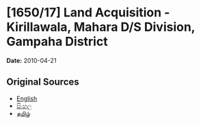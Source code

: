 # [1650/17] Land Acquisition - Kirillawala, Mahara D/S Division, Gampaha District

**Date:** 2010-04-21

## Original Sources

- [English](https://documents.gov.lk/view/extra-gazettes/2010/4/1650-17_E.pdf)
- [සිංහල](https://documents.gov.lk/view/extra-gazettes/2010/4/1650-17_S.pdf)
- [தமிழ்](https://documents.gov.lk/view/extra-gazettes/2010/4/1650-17_T.pdf)
